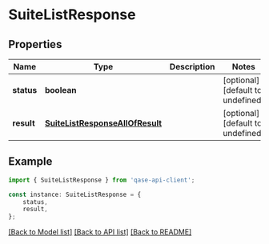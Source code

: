 # SuiteListResponse


## Properties

Name | Type | Description | Notes
------------ | ------------- | ------------- | -------------
**status** | **boolean** |  | [optional] [default to undefined]
**result** | [**SuiteListResponseAllOfResult**](SuiteListResponseAllOfResult.md) |  | [optional] [default to undefined]

## Example

```typescript
import { SuiteListResponse } from 'qase-api-client';

const instance: SuiteListResponse = {
    status,
    result,
};
```

[[Back to Model list]](../README.md#documentation-for-models) [[Back to API list]](../README.md#documentation-for-api-endpoints) [[Back to README]](../README.md)
